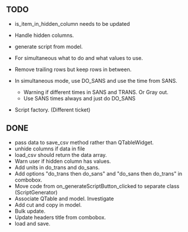 ## TODO
- is_item_in_hidden_column needs to be updated
- Handle hidden columns.
- generate script from model.

- For simultaneous what to do and what values to use.
- Remove trailing rows but keep rows in between.
- In simultaneous mode, use DO_SANS and use the time from SANS.
  - Warning if different times in SANS and TRANS. Or Gray out.
  - Use SANS times always and just do DO_SANS

- Script factory. (Different ticket)


## DONE
- pass data to save_csv method rather than QTableWidget.
- unhide columns if data in file
- load_csv should return the data array.
- Warn user if hidden column has values.
- Add units in do_trans and do_sans.
- Add options "do_trans then do_sans" and "do_sans then do_trans" in combobox.
- Move code from on_generateScriptButton_clicked to separate class (ScriptGenerator)
- Associate QTable and model. Investigate
- Add cut and copy in model.
- Bulk update.
- Update headers title from combobox.
- load and save.
